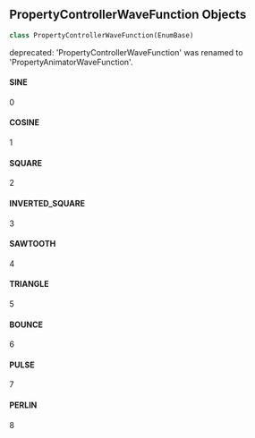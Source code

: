 ## PropertyControllerWaveFunction Objects

```python
class PropertyControllerWaveFunction(EnumBase)
```

deprecated: 'PropertyControllerWaveFunction' was renamed to 'PropertyAnimatorWaveFunction'.

<a id="unreal.PropertyControllerWaveFunction.SINE"></a>

#### SINE

0

<a id="unreal.PropertyControllerWaveFunction.COSINE"></a>

#### COSINE

1

<a id="unreal.PropertyControllerWaveFunction.SQUARE"></a>

#### SQUARE

2

<a id="unreal.PropertyControllerWaveFunction.INVERTED_SQUARE"></a>

#### INVERTED_SQUARE

3

<a id="unreal.PropertyControllerWaveFunction.SAWTOOTH"></a>

#### SAWTOOTH

4

<a id="unreal.PropertyControllerWaveFunction.TRIANGLE"></a>

#### TRIANGLE

5

<a id="unreal.PropertyControllerWaveFunction.BOUNCE"></a>

#### BOUNCE

6

<a id="unreal.PropertyControllerWaveFunction.PULSE"></a>

#### PULSE

7

<a id="unreal.PropertyControllerWaveFunction.PERLIN"></a>

#### PERLIN

8

<a id="unreal.MVVMConditionOperation"></a>